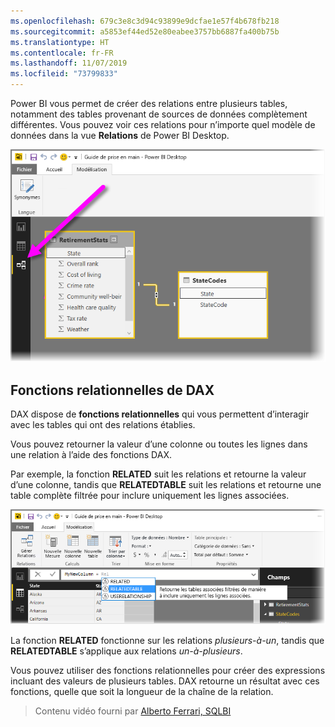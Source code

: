 ```yaml
---
ms.openlocfilehash: 679c3e8c3d94c93899e9dcfae1e57f4b678fb218
ms.sourcegitcommit: a5853ef44ed52e80eabee3757bb6887fa400b75b
ms.translationtype: HT
ms.contentlocale: fr-FR
ms.lasthandoff: 11/07/2019
ms.locfileid: "73799833"
---
```

Power BI vous permet de créer des relations entre plusieurs tables, notamment des tables provenant de sources de données complètement différentes. Vous pouvez voir ces relations pour n’importe quel modèle de données dans la vue **Relations** de Power BI Desktop.

![](media/7-5-table-relationships-and-dax/dax-relationships_1.png)

## <a name="dax-relational-functions"></a>Fonctions relationnelles de DAX
DAX dispose de **fonctions relationnelles** qui vous permettent d’interagir avec les tables qui ont des relations établies.

Vous pouvez retourner la valeur d’une colonne ou toutes les lignes dans une relation à l’aide des fonctions DAX.

Par exemple, la fonction **RELATED** suit les relations et retourne la valeur d’une colonne, tandis que **RELATEDTABLE** suit les relations et retourne une table complète filtrée pour inclure uniquement les lignes associées.

![](media/7-5-table-relationships-and-dax/dax-relationships_2.png)

La fonction **RELATED** fonctionne sur les relations *plusieurs-à-un*, tandis que **RELATEDTABLE** s’applique aux relations *un-à-plusieurs*.

Vous pouvez utiliser des fonctions relationnelles pour créer des expressions incluant des valeurs de plusieurs tables. DAX retourne un résultat avec ces fonctions, quelle que soit la longueur de la chaîne de la relation.

> Contenu vidéo fourni par [Alberto Ferrari, SQLBI](https://www.sqlbi.com/learning-dax)
> 
> 

